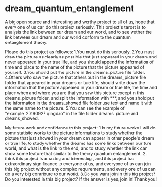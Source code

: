 # dream_quantum_entanglement
A big open source and interesting and worthy project to all of us, hope that every one of us can do this project seriously. This project's target is to analysis the link between our dream and our world, and to see wether the link between our dream and our world conform to the quantum entanglement theory.

Please do this project as followes:
1.You must do this seriously.
2.You must draw the picture as clearly as possible that just appeared in your dream and never appeared in your true life, and you should append the information of  time and place to the name of the picture that the picture appeared of yourself.
3.You should put the picture in the dreams_picture file folder.
4.Others who saw the picture that others put in the dreams_picture file folder that appeared in your dreams or ture life, should write down the information that the picture appeared in your dream or true life, the time and place when and where you are that you saw this picture except in this dreams_picture folder, and split the information with ***, and you shold put the information in the dreams_showed file folder use text and name it with the same name to the picture.
5.You can see the example of "example_20190927_qingdao" in the file folder dreams_picture and dreams_showed.

My future work and confidence to this project:
1.In my future works I will do some statistic works to the picture informations to study whether the picture that just showed in your dream can appear in other people's dream or true life, to study whether the dreams has some links between our ture world, and what is the link to the end, and to study whether the link can show some feature that similar to the theory quantum entanglement.
2.I think this project is amazing and interesting , and this project has extraordinary significance to everyone of us, and everyone of us can join this big project without any complex requirements, and every one of us can do a very big contribute to our world.
3.Do you want join in this big project? Do you interested in this big project? If the answer is yes, join in! Thank you!
